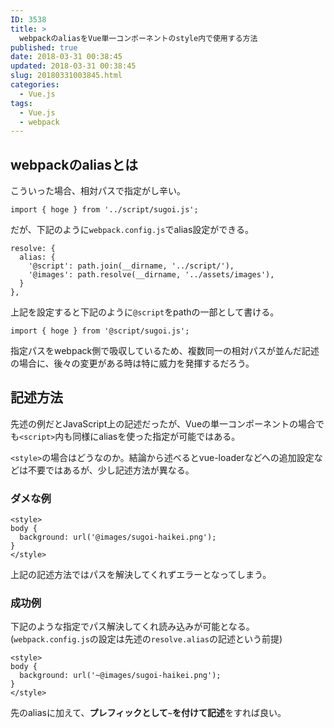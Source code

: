 ```yaml
---
ID: 3538
title: >
  webpackのaliasをVue単一コンポーネントのstyle内で使用する方法
published: true
date: 2018-03-31 00:38:45
updated: 2018-03-31 00:38:45
slug: 20180331003845.html
categories:
  - Vue.js
tags:
  - Vue.js
  - webpack
---
```

## webpackのaliasとは

こういった場合、相対パスで指定がし辛い。

```language-js
import { hoge } from '../script/sugoi.js';
```

だが、下記のように`webpack.config.js`でalias設定ができる。

```language-js
resolve: {
  alias: {
    '@script': path.join(__dirname, '../script/'),
    '@images': path.resolve(__dirname, '../assets/images'),
  }
},
```

上記を設定すると下記のように`@script`をpathの一部として書ける。

```language-js
import { hoge } from '@script/sugoi.js';
```

指定パスをwebpack側で吸収しているため、複数同一の相対パスが並んだ記述の場合に、後々の変更がある時は特に威力を発揮するだろう。


## 記述方法

先述の例だとJavaScript上の記述だったが、Vueの単一コンポーネントの場合でも`<script>`内も同様にaliasを使った指定が可能ではある。

`<style>`の場合はどうなのか。結論から述べるとvue-loaderなどへの追加設定などは不要ではあるが、少し記述方法が異なる。

### ダメな例

```language-html
<style>
body {
  background: url('@images/sugoi-haikei.png');
}
</style>
```

上記の記述方法ではパスを解決してくれずエラーとなってしまう。

### 成功例

下記のような指定でパス解決してくれ読み込みが可能となる。(`webpack.config.js`の設定は先述の`resolve.alias`の記述という前提)

```language-html
<style>
body {
  background: url('~@images/sugoi-haikei.png');
}
</style>
```

先のaliasに加えて、<b>プレフィックとして<code>~</code>を付けて記述</b>をすれば良い。